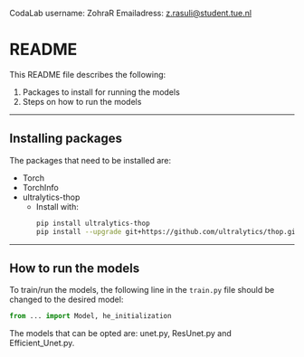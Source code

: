 CodaLab username: ZohraR
Emailadress: z.rasuli@student.tue.nl

# README

This README file describes the following:

1. Packages to install for running the models  
2. Steps on how to run the models

---

## Installing packages

The packages that need to be installed are:

- Torch  
- TorchInfo  
- ultralytics-thop  
  - Install with:  
    ```bash
    pip install ultralytics-thop
    pip install --upgrade git+https://github.com/ultralytics/thop.git
    ```

---

## How to run the models

To train/run the models, the following line in the `train.py` file should be changed to the desired model:

```python
from ... import Model, he_initialization

```
The models that can be opted are: unet.py, ResUnet.py and Efficient_Unet.py.    



